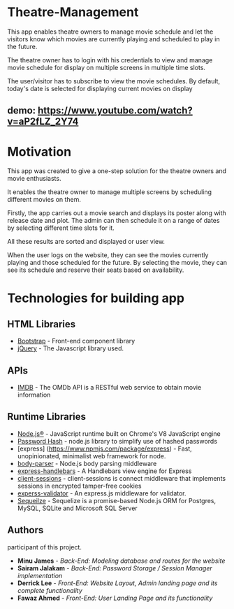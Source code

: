 # Theatre-Management
This app enables theatre owners to manage movie schedule and let the visitors know which movies are currently playing and scheduled to play in the future.

The theatre owner has to login with his credentials to view and manage movie schedule for display on multiple screens in multiple time slots.

The user/visitor has to subscribe to view the movie schedules. By default, today's date is selected for displaying current movies on display

## demo: https://www.youtube.com/watch?v=aP2fLZ_2Y74

# Motivation
This app was created to give a one-step solution for the theatre owners and movie enthusiasts. 

It enables the theatre owner to manage multiple screens by scheduling different movies on them.

Firstly, the app carries out a movie search and displays its poster along with release date and plot. The admin can then schedule it on a range of dates by selecting different time slots for it.

All these results are sorted and displayed or user view.

When the user logs on the website, they can see the movies currently playing and those scheduled for the future. By selecting the movie, they can see its schedule and reserve their seats based on availability.


# Technologies for building app

## HTML Libraries
* [Bootstrap](http://getbootstrap.com/) -  Front-end component library
* [jQuery](http://api.jquery.com/) - The Javascript library used.

## APIs
* [IMDB](http://www.omdbapi.com/) - The OMDb API is a RESTful web service to obtain movie information

## Runtime Libraries
* [Node.js®](https://nodejs.org/en/) - JavaScript runtime built on Chrome's V8 JavaScript engine
* [Password Hash](https://www.npmjs.com/package/password-hash) - node.js library to simplify use of hashed passwords
* [express] (https://www.npmjs.com/package/express) - Fast, unopinionated, minimalist web framework for node.
* [body-parser](https://www.npmjs.com/package/body-parser) - Node.js body parsing middleware
* [express-handlebars](https://www.npmjs.com/package/express-handlebars) - A Handlebars view engine for Express
* [client-sessions](https://www.npmjs.com/package/client-sessions) - client-sessions is connect middleware that implements sessions in encrypted tamper-free cookies
* [experss-validator](https://www.npmjs.com/package/express-validator) - An express.js middleware for validator.
* [Sequeilze](https://www.npmjs.com/package/sequelize) - Sequelize is a promise-based Node.js ORM for Postgres, MySQL, SQLite and Microsoft SQL Server


## Authors

participant of this project.

* **Minu James** - *Back-End: Modeling database and routes for the website*
* **Sairam Jalakam** - *Back-End: Password Storage / Session Manager implementation*
* **Derrick Lee** - *Front-End: Website Layout, Admin landing page and its complete functionality*
* **Fawaz Ahmed** - *Front-End: User Landing Page and its functionality*
